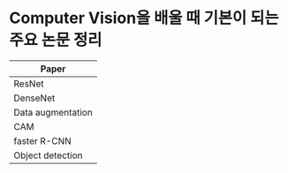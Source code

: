 

# Computer Vision을 배울 때 기본이 되는 주요 논문 정리


|Paper|
|---|
|ResNet|
|DenseNet|
|Data augmentation|
|CAM|
|faster R-CNN|
|Object detection|

